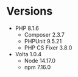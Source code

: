 # Versions

- PHP 8.1.6
  - Composer 2.3.7
  - PHPUnit 9.5.21
  - PHP CS Fixer 3.8.0
- Volta 1.0.4
  - Node 14.17.0
  - npm 7.16.0
